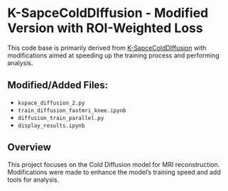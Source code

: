 # K-SapceColdDIffusion - Modified Version with ROI-Weighted Loss

This code base is primarily derived from [K-SapceColdDIffusion](https://github.com/GuoyaoShen/K-SapceColdDIffusion) with modifications aimed at speeding up the training process and performing analysis.

## Modified/Added Files:

- `kspace_diffusion_2.py`
- `train_diffusion_fastmri_knee.ipynb`
- `diffusion_train_parallel.py`
- `display_results.ipynb`

## Overview

This project focuses on the Cold Diffusion model for MRI reconstruction. Modifications were made to enhance the model’s training speed and add tools for analysis.